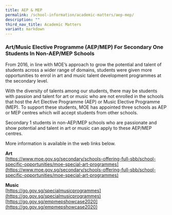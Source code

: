 ```yaml
---
title: AEP & MEP
permalink: /school-information/academic-matters/aep-mep/
description: ""
third_nav_title: Academic Matters
variant: markdown
---
```

### Art/Music Elective Programme (AEP/MEP) For Secondary One Students In Non-AEP/MEP Schools

From 2016, in line with MOE’s approach to grow the potential and talent of students across a wider range of domains, students were given more opportunities to enrol in art and music talent development programmes at the secondary level.

With the diversity of talents among our students, there may be students with passion and talent for art or music who are not enrolled in the schools that host the Art Elective Programme (AEP) or Music Elective Programme (MEP). To support these students, MOE has appointed three schools as AEP or MEP centres which will accept students from other schools.

Secondary 1 students in non-AEP/MEP schools who are passionate and show potential and talent in art or music can apply to these AEP/MEP centres.

More information is available in the web links below.

**Art**  
[https://www.moe.gov.sg/secondary/schools-offering-full-sbb/school-specific-opportunities/moe-special-art-programmes](https://www.moe.gov.sg/secondary/schools-offering-full-sbb/school-specific-opportunities/moe-special-art-programmes)

**Music**  
[https://go.gov.sg/specialmusicprogrammes](https://go.gov.sg/specialmusicprogrammes)  
[https://go.gov.sg/empmepshowcase2020](https://go.gov.sg/empmepshowcase2020)